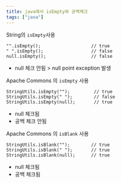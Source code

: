 ```yaml
---
title: java에서 isEmpty와 공백체크
tags: ["java"]
---
```


String의 `isEmpty`사용
```
"".isEmpty();					// true
" ".isEmpty();					// false
null.isEmpty();					// false
```
- null 체크 안됨 > null point exception 발생

Apache Commons 의 `isEmpty` 사용
```
StringUtils.isEmpty(""); 		 // true
StringUtils.isEmpty(" "); 		 // false
StringUtils.isEmpty(null);		 // true
```
- null 체크됨 
- 공백 체크 안됨

Apache Commons 의 `isBlank` 사용
```
StringUtils.isBlank(""); 		// true
StringUtils.isBlank(" "); 		// true
StringUtils.isBlank(null);		// true
```
- null 체크됨
- 공백 체크됨
<!--stackedit_data:
eyJoaXN0b3J5IjpbMjk1OTMyMDddfQ==
-->
